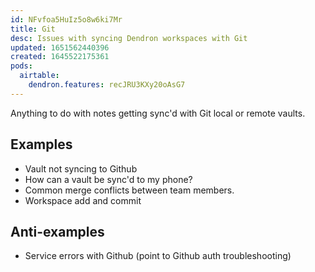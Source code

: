 ```yaml
---
id: NFvfoa5HuIz5o8w6ki7Mr
title: Git
desc: Issues with syncing Dendron workspaces with Git
updated: 1651562440396
created: 1645522175361
pods:
  airtable:
    dendron.features: recJRU3KXy20oAsG7
---
```


Anything to do with notes getting sync'd with Git local or remote vaults. 



## Examples
- Vault not syncing to Github
- How can a vault be sync'd to my phone? 
- Common merge conflicts between team members. 
- Workspace add and commit

## Anti-examples
- Service errors with Github (point to Github auth troubleshooting)


